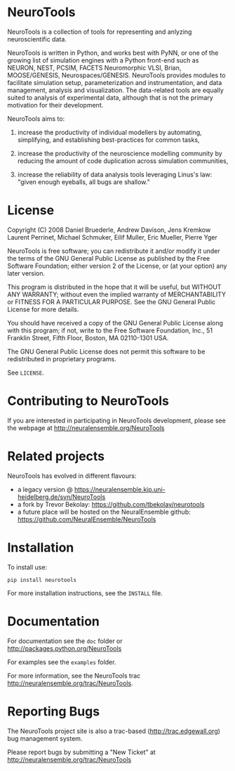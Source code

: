NeuroTools
==========

NeuroTools is a collection of tools for representing and anlyzing
neuroscientific data.

NeuroTools is written in Python, and works best with PyNN, or one of the growing
list of simulation engines with a Python front-end such as NEURON, NEST, PCSIM,
FACETS Neuromorphic VLSI, Brian, MOOSE/GENESIS, Neurospaces/GENESIS. NeuroTools
provides modules to facilitate simulation setup, parameterization and
instrumentation, and data management, analysis and visualization. The
data-related tools are equally suited to analysis of experimental data, although
that is not the primary motivation for their development.

NeuroTools aims to:

1. increase the productivity of individual modellers by automating, simplifying,
   and establishing best-practices for common tasks,

2. increase the productivity of the neuroscience modelling community by reducing
   the amount of code duplication across simulation communities, 

3. increase the reliability of data analysis tools leveraging Linus's law:
   "given enough eyeballs, all bugs are shallow."

License
=======

Copyright (C) 2008  Daniel Bruederle, Andrew Davison, Jens Kremkow
Laurent Perrinet, Michael Schmuker, Eilif Muller, Eric Mueller, Pierre Yger

NeuroTools is free software; you can redistribute it and/or modify
it under the terms of the GNU General Public License as published by
the Free Software Foundation; either version 2 of the License, or
(at your option) any later version.

This program is distributed in the hope that it will be useful,
but WITHOUT ANY WARRANTY; without even the implied warranty of
MERCHANTABILITY or FITNESS FOR A PARTICULAR PURPOSE.  See the
GNU General Public License for more details.

You should have received a copy of the GNU General Public License along
with this program; if not, write to the Free Software Foundation, Inc.,
51 Franklin Street, Fifth Floor, Boston, MA 02110-1301 USA.

The GNU General Public License does not permit this software to be
redistributed in proprietary programs.

See ``LICENSE``.


Contributing to NeuroTools
==========================

If you are interested in participating in NeuroTools development, please see
the webpage at http://neuralensemble.org/NeuroTools

Related projects
================

NeuroTools has evolved in different flavours:

- a legacy version @ https://neuralensemble.kip.uni-heidelberg.de/svn/NeuroTools
- a fork by Trevor Bekolay: https://github.com/tbekolay/neurotools
- a future place will be hosted on the NeuralEnsemble github: https://github.com/NeuralEnsemble/NeuroTools

Installation
============

To install use:

    pip install neurotools

For more installation instructions, see the ``INSTALL`` file. 

Documentation
=============


For documentation see the ``doc`` folder or http://packages.python.org/NeuroTools

For examples see the ``examples`` folder.

For more information, see the NeuroTools trac http://neuralensemble.org/trac/NeuroTools.



Reporting Bugs
==============

The NeuroTools project site is also a trac-based (http://trac.edgewall.org) bug management system.

Please report bugs by submitting a "New Ticket" at
http://neuralensemble.org/trac/NeuroTools

